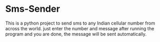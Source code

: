 # Sms-Sender
This is a python project to send sms to any Indian cellular number from across the world.
just enter the number and message after running the program and you are done, the message will be sent automatically.
